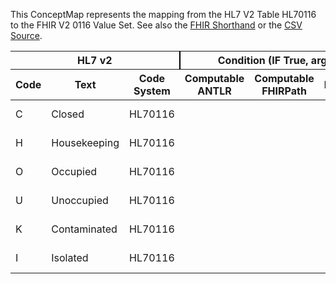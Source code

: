 
This ConceptMap represents the mapping from the HL7 V2 Table HL70116 to the FHIR V2 0116 Value Set. See also the <a href='https://github.com/HL7/v2-to-fhir/blob/master/input/fsh/Table HL70116 to V2 0116.fsh'>FHIR Shorthand</a> or the <a href='https://github.com/HL7/v2-to-fhir/blob/master/mappings/codesystems/HL7 Concept Map_ BedStatus - Sheet1.csv'>CSV Source</a>.
<table class='grid'><thead>
<tr><th colspan='3' style='border-right: 2px solid black;'>HL7 v2</th><th colspan='3' style='border-right: 2px solid black;'>Condition (IF True, args)</th><th colspan='4'>HL7 FHIR</th><th rowspan='2'>Comments</th></tr>
<tr><th>Code</th><th>Text</th><th>Code System</th><th>Computable ANTLR</th><th>Computable FHIRPath</th><th>Narrative</th><th>Code</th><th>Proposed Extension</th><th>Display</th><th>Code System</th></tr></thead>
<tbody>
<tr><td>C</td><td>Closed</td><td style='border-right: 2px'>HL70116</td><td style='border-right: 2px'></td><td style='border-right: 2px'></td><td style='border-right: 2px'></td><td>C</td><td style='border-right: 2px'></td><td>Closed</td><td><a href='https://hl7.org/fhir/R4/v2/0116/index.html'>http://terminology.hl7.org/CodeSystem/v2-0116</a></td><td style='border-right: 2px'></td></tr>
<tr><td>H</td><td>Housekeeping</td><td style='border-right: 2px'>HL70116</td><td style='border-right: 2px'></td><td style='border-right: 2px'></td><td style='border-right: 2px'></td><td>H</td><td style='border-right: 2px'></td><td>Housekeeping</td><td><a href='https://hl7.org/fhir/R4/v2/0116/index.html'>http://terminology.hl7.org/CodeSystem/v2-0116</a></td><td style='border-right: 2px'></td></tr>
<tr><td>O</td><td>Occupied</td><td style='border-right: 2px'>HL70116</td><td style='border-right: 2px'></td><td style='border-right: 2px'></td><td style='border-right: 2px'></td><td>O</td><td style='border-right: 2px'></td><td>Occupied</td><td><a href='https://hl7.org/fhir/R4/v2/0116/index.html'>http://terminology.hl7.org/CodeSystem/v2-0116</a></td><td style='border-right: 2px'></td></tr>
<tr><td>U</td><td>Unoccupied</td><td style='border-right: 2px'>HL70116</td><td style='border-right: 2px'></td><td style='border-right: 2px'></td><td style='border-right: 2px'></td><td>U</td><td style='border-right: 2px'></td><td>Unoccupied</td><td><a href='https://hl7.org/fhir/R4/v2/0116/index.html'>http://terminology.hl7.org/CodeSystem/v2-0116</a></td><td style='border-right: 2px'></td></tr>
<tr><td>K</td><td>Contaminated</td><td style='border-right: 2px'>HL70116</td><td style='border-right: 2px'></td><td style='border-right: 2px'></td><td style='border-right: 2px'></td><td>K</td><td style='border-right: 2px'></td><td>Contaminated</td><td><a href='https://hl7.org/fhir/R4/v2/0116/index.html'>http://terminology.hl7.org/CodeSystem/v2-0116</a></td><td style='border-right: 2px'></td></tr>
<tr><td>I</td><td>Isolated</td><td style='border-right: 2px'>HL70116</td><td style='border-right: 2px'></td><td style='border-right: 2px'></td><td style='border-right: 2px'></td><td>I</td><td style='border-right: 2px'></td><td>Isolated</td><td><a href='https://hl7.org/fhir/R4/v2/0116/index.html'>http://terminology.hl7.org/CodeSystem/v2-0116</a></td><td style='border-right: 2px'></td></tr>
</tbody></table>
